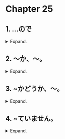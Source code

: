 # Chapter 25

## 1. …ので
<details>
<summary>Expand.</summary>

### Meaning  

Used to express a reason. 

### Example  

マリーさんかっこいい**ので**、人気があります。  
(Mari is popular because she is cool.)  

### Use

Word type | Use | Example
------------ | ------------- | -------------
どうし (Verb) | plain form + ので | みるので、みないので、みたので、みなかった 
いけいようし (i adj.) | plain form + ので | たかいので、たくないので、たかかったので、たかくなかった 
なけいようし (na adj.) | positive/now + な + ので, rest conjugate normally. | ひま**な**ので、ひまじゃないので、ひまだったので、ひまじゃなかったので
めいし (noun) | positive/now + な + ので, rest conjugate normally. | あめ**な**ので、あめじゃないので、あめだったので、あめじゃなかったので

### More help
[JLPT Sensei](https://jlptsensei.com/learn-japanese-grammar/%e3%81%ae%e3%81%a7-node/)

</details>

## 2. ～か、～。
<details>
<summary>Expand.</summary>

### Meaning

Used to combine a quetion statement with a secondary sentence. 

### Example

どこがいい**か**、しらべます。
(I'll find out where is good.)

### Use
Needs to have a questions word (ぎもんし)(ex: どこ、どの、何、etc...), plus a plain for verb, adj, or noun + か、then a second sentence. 
</details>

## 3. ~かどうか、～。
<details>
<summary>Expand.</summary>

### Meaning

Used to combine a whether or not sentence with an action in response to that sentence. 

### Example

めがねをかけていた**かどうか**、わかりません。
(I don't know whether or not they wore glasses.)

### Use
Plain forms + かどうか、～。

### More Help
[JLPT Sensei](https://jlptsensei.com/learn-japanese-grammar/%e3%81%8b%e3%81%a9%e3%81%86%e3%81%8b-ka-dou-ka-meaning/)

</details>

## 4. ~ていません。
<details>
<summary>Expand.</summary>

### Meaning

Indicates you have not done something.

### Example

まだ～done a thing～**ていません**。
(Have not ~done a thing~ yet)

### Use
いいえ、まだ出し**ていません**。

### More help
[JLPT Sensei](https://jlptsensei.com/learn-japanese-grammar/%E3%81%BE%E3%81%A0%EF%BD%9E%E3%81%A6%E3%81%84%E3%81%BE%E3%81%9B%E3%82%93-mada-te-imasen/)

</details>

